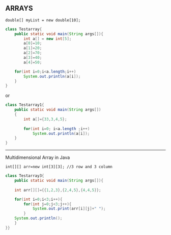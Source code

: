 ## ARRAYS

    double[] myList = new double[10];

```java  
class Testarray{  
    public static void main(String args[]){  
        int a[] = new int[5]; 
        a[0]=10;
        a[1]=20;  
        a[2]=70;  
        a[3]=40;  
        a[4]=50;  

    for(int i=0;i<a.length;i++)
        System.out.println(a[i]);  
    }  
}
```
or

```java
class Testarray1{  
    public static void main(String args[])
    {  
        int a[]={33,3,4,5};
    
        for(int i=0; i<a.length ;i++) 
            System.out.println(a[i]);  
    }
}  
```

---

Multidimensional Array in Java

    int[][] arr=new int[3][3]; //3 row and 3 column  

```java
class Testarray3{  
    public static void main(String args[]){  
 
    int arr[][]={{1,2,3},{2,4,5},{4,4,5}};  

    for(int i=0;i<3;i++){  
        for(int j=0;j<3;j++){  
            System.out.print(arr[i][j]+" ");  
        }  
    System.out.println();  
    }  
}}  
```